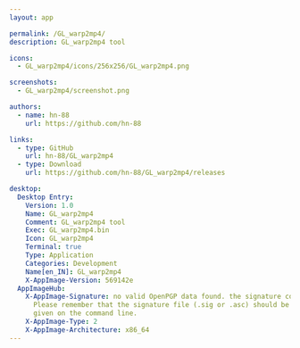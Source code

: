 ```yaml
---
layout: app

permalink: /GL_warp2mp4/
description: GL_warp2mp4 tool

icons:
  - GL_warp2mp4/icons/256x256/GL_warp2mp4.png

screenshots:
  - GL_warp2mp4/screenshot.png

authors:
  - name: hn-88
    url: https://github.com/hn-88

links:
  - type: GitHub
    url: hn-88/GL_warp2mp4
  - type: Download
    url: https://github.com/hn-88/GL_warp2mp4/releases

desktop:
  Desktop Entry:
    Version: 1.0
    Name: GL_warp2mp4
    Comment: GL_warp2mp4 tool
    Exec: GL_warp2mp4.bin
    Icon: GL_warp2mp4
    Terminal: true
    Type: Application
    Categories: Development
    Name[en_IN]: GL_warp2mp4
    X-AppImage-Version: 569142e
  AppImageHub:
    X-AppImage-Signature: no valid OpenPGP data found. the signature could not be verified.
      Please remember that the signature file (.sig or .asc) should be the first file
      given on the command line.
    X-AppImage-Type: 2
    X-AppImage-Architecture: x86_64
---
```

